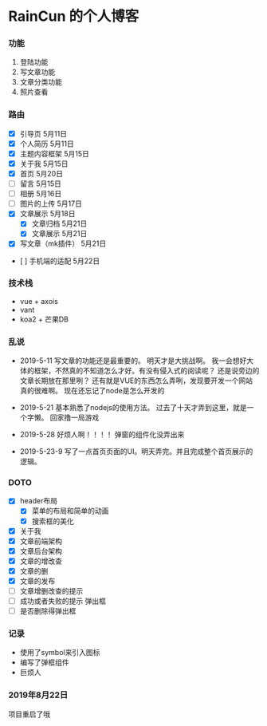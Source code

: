 # RainCun 的个人博客

### 功能
1. 登陆功能
2. 写文章功能
3. 文章分类功能
4. 照片查看

### 路由
- [X] 引导页        5月11日
- [x] 个人简历        5月11日
- [x] 主题内容框架     5月15日
- [x] 关于我          5月15日
- [x] 首页            5月20日
- [ ] 留言            5月15日
- [ ] 相册            5月16日
- [ ] 图片的上传       5月17日
- [x] 文章展示         5月18日
    - [x] 文章归档     5月21日 
    - [x] 文章展示     5月21日
- [x] 写文章（mk插件）  5月21日
-    [ ] 手机端的适配   5月22日

### 技术栈

* vue + axois
* vant 
* koa2 + 芒果DB

### 乱说
* 2019-5-11
写文章的功能还是最重要的。
明天才是大挑战啊。
我一会想好大体的框架，不然真的不知道怎么才好。有没有侵入式的阅读呢？
还是说旁边的文章长期放在那里咧？
还有就是VUE的东西怎么弄咧，发现要开发一个网站真的很难啊。
现在还忘记了node是怎么开发的
* 2019-5-21
基本熟悉了nodejs的使用方法。
过去了十天才弄到这里，就是一个字懒。
回家撸一局游戏

* 2019-5-28
好烦人啊！！！！ 弹窗的组件化没弄出来

* 2019-5-23-9
写了一点首页页面的UI。明天弄完。并且完成整个首页展示的逻辑。

### DOTO
- [x] header布局
  - [x] 菜单的布局和简单的动画
  - [x] 搜索框的美化
- [x] 关于我
- [x] 文章前端架构
- [x] 文章后台架构
- [x] 文章的增改查
- [x] 文章的删
- [x] 文章的发布
- [ ] 文章增删改查的提示
- [ ] 成功或者失败的提示 弹出框
- [ ] 是否删除得弹出框
### 记录
* 使用了symbol来引入图标
* 编写了弹框组件
* 巨烦人

### 2019年8月22日
项目重启了哦